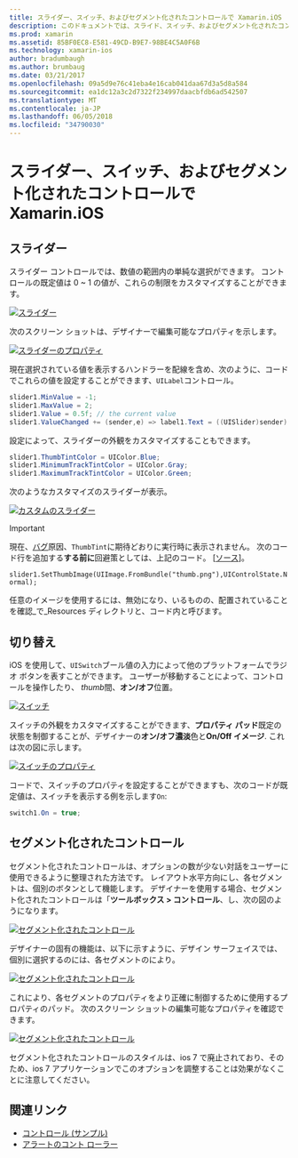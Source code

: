 ```yaml
---
title: スライダー、スイッチ、およびセグメント化されたコントロールで Xamarin.iOS
description: このドキュメントでは、スライド、スイッチ、およびセグメント化されたコントロールで Xamarin.iOS、それと連動するプログラムと、iOS デザイナーの両方の方法を説明するについて説明します。
ms.prod: xamarin
ms.assetid: 85BF0EC8-E581-49CD-B9E7-98BE4C5A0F6B
ms.technology: xamarin-ios
author: bradumbaugh
ms.author: brumbaug
ms.date: 03/21/2017
ms.openlocfilehash: 09a5d9e76c41eba4e16cab041daa67d3a5d8a584
ms.sourcegitcommit: ea1dc12a3c2d7322f234997daacbfdb6ad542507
ms.translationtype: MT
ms.contentlocale: ja-JP
ms.lasthandoff: 06/05/2018
ms.locfileid: "34790030"
---
```

# <a name="sliders-switches-and-segmented-controls-in-xamarinios"></a>スライダー、スイッチ、およびセグメント化されたコントロールで Xamarin.iOS

<a name="Sliders" />

## <a name="sliders"></a>スライダー

スライダー コントロールでは、数値の範囲内の単純な選択ができます。 コントロールの既定値は 0 ~ 1 の値が、これらの制限をカスタマイズすることができます。

 [![](slider-switch-segmented-controls-images/image25a.png "スライダー")](slider-switch-segmented-controls-images/image25a.png#lightbox)

次のスクリーン ショットは、デザイナーで編集可能なプロパティを示します。

 [![](slider-switch-segmented-controls-images/image26a.png "スライダーのプロパティ")](slider-switch-segmented-controls-images/image25a.png#lightbox)

現在選択されている値を表示するハンドラーを配線を含め、次のように、コードでこれらの値を設定することができます、`UILabel`コントロール。

```csharp
slider1.MinValue = -1;
slider1.MaxValue = 2;
slider1.Value = 0.5f; // the current value
slider1.ValueChanged += (sender,e) => label1.Text = ((UISlider)sender).Value.ToString ();
```

設定によって、スライダーの外観をカスタマイズすることもできます。

```csharp
slider1.ThumbTintColor = UIColor.Blue;
slider1.MinimumTrackTintColor = UIColor.Gray;
slider1.MaximumTrackTintColor = UIColor.Green;
```

次のようなカスタマイズのスライダーが表示。

 [![](slider-switch-segmented-controls-images/image27a.png "カスタムのスライダー")](slider-switch-segmented-controls-images/image28a.png#lightbox)

> [!IMPORTANT]
> 現在、[バグ](http://stackoverflow.com/a/19496179)原因、`ThumbTint`に期待どおりに実行時に表示されません。 次のコード行を追加する**する前に**回避策としては、上記のコード。 [[ソース](http://stackoverflow.com/a/21396794)]。
>
> `slider1.SetThumbImage(UIImage.FromBundle("thumb.png"),UIControlState.Normal);`
> 
> 任意のイメージを使用するには、無効になり、いるものの、配置されていることを確認_で_Resources ディレクトリと、コード内と呼びます。

<a name="Switch" />

## <a name="switch"></a>切り替え

iOS を使用して、`UISwitch`ブール値の入力によって他のプラットフォームでラジオ ボタンを表すことができます。 ユーザーが移動することによって、コントロールを操作したり、 *thumb*間、**オン/オフ**位置。

 [![](slider-switch-segmented-controls-images/image28a.png "スイッチ")](slider-switch-segmented-controls-images/image28a.png#lightbox)

スイッチの外観をカスタマイズすることができます、**プロパティ パッド**既定の状態を制御することが、デザイナーの**オン/オフ濃淡**色と**On/Off イメージ**. これは次の図に示します。

 [![](slider-switch-segmented-controls-images/image29a.png "スイッチのプロパティ")](slider-switch-segmented-controls-images/image29a.png#lightbox)

コードで、スイッチのプロパティを設定することができますも、次のコードが既定値は、スイッチを表示する例を示します`On`:

```csharp
switch1.On = true;
```

 <a name="Segmented_Controls" />


## <a name="segmented-controls"></a>セグメント化されたコントロール

セグメント化されたコントロールは、オプションの数が少ない対話をユーザーに使用できるように整理された方法です。 レイアウト水平方向にし、各セグメントは、個別のボタンとして機能します。 デザイナーを使用する場合、セグメント化されたコントロールは「**ツールボックス > コントロール**、し、次の図のようになります。

 [![](slider-switch-segmented-controls-images/segmentedcontrol.png "セグメント化されたコントロール")](slider-switch-segmented-controls-images/segmentedcontrol.png#lightbox)

デザイナーの固有の機能は、以下に示すように、デザイン サーフェイスでは、個別に選択するのには、各セグメントのにより。

 [![](slider-switch-segmented-controls-images/segmentedcontrolselection.png "セグメント化されたコントロール")](slider-switch-segmented-controls-images/segmentedcontrolselection.png#lightbox)

これにより、各セグメントのプロパティをより正確に制御するために使用するプロパティのパッド。 次のスクリーン ショットの編集可能なプロパティを確認できます。

 [![](slider-switch-segmented-controls-images/segmentedcontrolproperties.png "セグメント化されたコントロール")](slider-switch-segmented-controls-images/segmentedcontrolproperties.png#lightbox)

セグメント化されたコントロールのスタイルは、ios 7 で廃止されており、そのため、ios 7 アプリケーションでこのオプションを調整することは効果がなくことに注意してください。

## <a name="related-links"></a>関連リンク

- [コントロール (サンプル)](https://developer.xamarin.com/samples/Controls/)
- [アラートのコント ローラー](https://developer.xamarin.com/recipes/ios/standard_controls/alertcontroller/)
